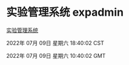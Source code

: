 # 实验管理系统 expadmin
[实验管理系统](http://219.139.198.62:56808/expadmin-782313d2-e1b1-4ea7-932e-3a55e6a1a4d0/)

2022年 07月 09日 星期六 18:40:02 CST

2022年 07月 09日 星期六 10:40:02 GMT
